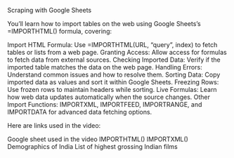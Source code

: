 Scraping with Google Sheets

You’ll learn how to import tables on the web using Google Sheets’s =IMPORTHTML() formula, covering:

Import HTML Formula: Use =IMPORTHTML(URL, “query”, index) to fetch tables or lists from a web page.
Granting Access: Allow access for formulas to fetch data from external sources.
Checking Imported Data: Verify if the imported table matches the data on the web page.
Handling Errors: Understand common issues and how to resolve them.
Sorting Data: Copy imported data as values and sort it within Google Sheets.
Freezing Rows: Use frozen rows to maintain headers while sorting.
Live Formulas: Learn how web data updates automatically when the source changes.
Other Import Functions: IMPORTXML, IMPORTFEED, IMPORTRANGE, and IMPORTDATA for advanced data fetching options.

Here are links used in the video:

Google sheet used in the video
IMPORTHTML()
IMPORTXML()
Demographics of India
List of highest grossing Indian films